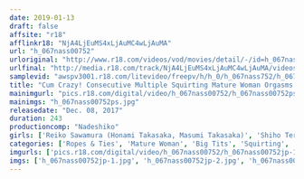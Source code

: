 ```yaml
---
date: 2019-01-13
draft: false
affsite: "r18"
afflinkr18: "NjA4LjEuMS4xLjAuMC4wLjAuMA"
url: "h_067nass00752"
urloriginal: "http://www.r18.com/videos/vod/movies/detail/-/id=h_067nass00752"
urlfinal: "http://media.r18.com/track/NjA4LjEuMS4xLjAuMC4wLjAuMA/videos/vod/movies/detail/-/id=h_067nass00752"
samplevid: "awspv3001.r18.com/litevideo/freepv/h/h_0/h_067nass752/h_067nass752_dmb_w.mp4"
title: "Cum Crazy! Consecutive Multiple Squirting Mature Woman Orgasms 13 Ladies"
mainimgurl: "pics.r18.com/digital/video/h_067nass00752/h_067nass00752ps.jpg"
mainimgs: "h_067nass00752ps.jpg"
releasedate: "Dec. 08, 2017"
duration: 243
productioncomp: "Nadeshiko"
girls: ['Reiko Sawamura (Honami Takasaka, Masumi Takasaka)', 'Shiho Terashima', 'Mao Hamasaki', 'Kyoko Yabuki', 'Ayako Inoue', 'Kaho Shibuya', 'Miki Matsuzaka', 'Shiho Egami', 'Harua Narumiya', 'Kaede Asahi']
categories: ['Ropes & Ties', 'Mature Woman', 'Big Tits', 'Squirting', 'Compilation', 'Over 4 Hours', 'Hi-Def']
imgurls: ['pics.r18.com/digital/video/h_067nass00752/h_067nass00752jp-1.jpg', 'pics.r18.com/digital/video/h_067nass00752/h_067nass00752jp-2.jpg', 'pics.r18.com/digital/video/h_067nass00752/h_067nass00752jp-3.jpg', 'pics.r18.com/digital/video/h_067nass00752/h_067nass00752jp-4.jpg', 'pics.r18.com/digital/video/h_067nass00752/h_067nass00752jp-5.jpg', 'pics.r18.com/digital/video/h_067nass00752/h_067nass00752jp-6.jpg', 'pics.r18.com/digital/video/h_067nass00752/h_067nass00752jp-7.jpg', 'pics.r18.com/digital/video/h_067nass00752/h_067nass00752jp-8.jpg', 'pics.r18.com/digital/video/h_067nass00752/h_067nass00752jp-9.jpg', 'pics.r18.com/digital/video/h_067nass00752/h_067nass00752jp-10.jpg', 'pics.r18.com/digital/video/h_067nass00752/h_067nass00752jp-11.jpg', 'pics.r18.com/digital/video/h_067nass00752/h_067nass00752jp-12.jpg', 'pics.r18.com/digital/video/h_067nass00752/h_067nass00752jp-13.jpg', 'pics.r18.com/digital/video/h_067nass00752/h_067nass00752jp-14.jpg', 'pics.r18.com/digital/video/h_067nass00752/h_067nass00752jp-15.jpg', 'pics.r18.com/digital/video/h_067nass00752/h_067nass00752jp-16.jpg', 'pics.r18.com/digital/video/h_067nass00752/h_067nass00752jp-17.jpg', 'pics.r18.com/digital/video/h_067nass00752/h_067nass00752jp-18.jpg', 'pics.r18.com/digital/video/h_067nass00752/h_067nass00752jp-19.jpg', 'pics.r18.com/digital/video/h_067nass00752/h_067nass00752jp-20.jpg']
imgs: ['h_067nass00752jp-1.jpg', 'h_067nass00752jp-2.jpg', 'h_067nass00752jp-3.jpg', 'h_067nass00752jp-4.jpg', 'h_067nass00752jp-5.jpg', 'h_067nass00752jp-6.jpg', 'h_067nass00752jp-7.jpg', 'h_067nass00752jp-8.jpg', 'h_067nass00752jp-9.jpg', 'h_067nass00752jp-10.jpg', 'h_067nass00752jp-11.jpg', 'h_067nass00752jp-12.jpg', 'h_067nass00752jp-13.jpg', 'h_067nass00752jp-14.jpg', 'h_067nass00752jp-15.jpg', 'h_067nass00752jp-16.jpg', 'h_067nass00752jp-17.jpg', 'h_067nass00752jp-18.jpg', 'h_067nass00752jp-19.jpg', 'h_067nass00752jp-20.jpg']
---
```

